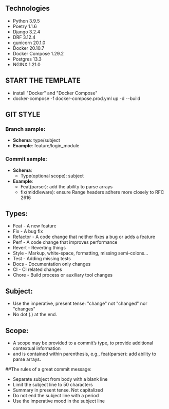## Technologies
 - Python 3.9.5
 - Poetry 1.1.6
 - Django 3.2.4
 - DRF 3.12.4
 - gunicorn 20.1.0
 - Docker 20.10.7
 - Docker Compose 1.29.2
 - Postgres 13.3
 - NGINX 1.21.0
 
## START THE TEMPLATE
 - install "Docker" and "Docker Compose"
 - docker-compose -f docker-compose.prod.yml up -d --build


## GIT STYLE
### Branch sample:
 - **Schema**: type/subject
 - **Example**: feature/login_module

### Commit sample:
 - **Schema**:
   - Type(optional scope): subject
 - **Example**: 
   - Feat(parser): add the ability to parse arrays
   - fix(middleware): ensure Range headers adhere more closely to RFC 2616

## Types:
 - Feat - A new feature
 - Fix - A bug fix
 - Refactor - A code change that neither fixes a bug or adds a feature
 - Perf - A code change that improves performance
 - Revert - Reverting things
 - Style - Markup, white-space, formatting, missing semi-colons...
 - Test - Adding missing tests
 - Docs - Documentation only changes
 - CI - CI related changes
 - Chore - Build process or auxiliary tool changes

## Subject:
 - Use the imperative, present tense: "change" not "changed" nor "changes"
 - No dot (.) at the end.

## Scope:
 - A scope may be provided to a commit’s type, to provide additional contextual information
 - and is contained within parenthesis, e.g., feat(parser): add ability to parse arrays.

##The rules of a great commit message:
 - Separate subject from body with a blank line
 - Limit the subject line to 50 characters
 - Summary in present tense. Not capitalized
 - Do not end the subject line with a period
 - Use the imperative mood in the subject line
